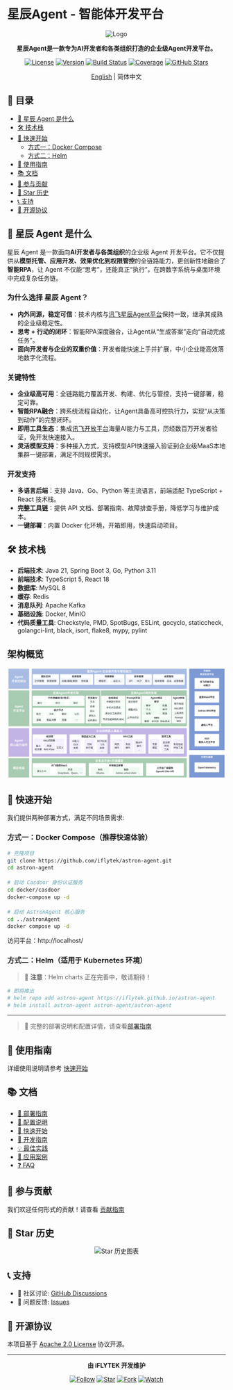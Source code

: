 # 星辰Agent - 智能体开发平台

<div align="center">

![Logo](docs/logo.svg)

**星辰Agent是一款专为AI开发者和各类组织打造的企业级Agent开发平台。**

[![License](https://img.shields.io/badge/license-apache2.0-blue.svg)](LICENSE)
[![Version](https://img.shields.io/github/v/release/iflytek/astron-agent)](https://github.com/iflytek/astron-agent/releases)
[![Build Status](https://img.shields.io/github/actions/workflow/status/iflytek/astron-agent/ci.yml)](https://github.com/iflytek/astron-agent/actions)
[![Coverage](https://img.shields.io/codecov/c/github/iflytek/astron-agent)](https://codecov.io/gh/iflytek/astron-agent)
[![GitHub Stars](https://img.shields.io/github/stars/iflytek/astron-agent?style=social)](https://github.com/iflytek/astron-agent/stargazers)

[English](README.md) | 简体中文

</div>

## 📑 目录

- [🔭 星辰 Agent 是什么](#-星辰-agent-是什么)
- [🛠️ 技术栈](#%EF%B8%8F-技术栈)
- [🚀 快速开始](#-快速开始)
  - [方式一：Docker Compose](#方式一docker-compose推荐快速体验)
  - [方式二：Helm](#方式二helm适用于-kubernetes-环境)
- [📖 使用指南](#-使用指南)
- [📚 文档](#-文档)
- [🤝 参与贡献](#-参与贡献)
- [🌟 Star 历史](#-star-历史)
- [📞 支持](#-支持)
- [📄 开源协议](#-开源协议)

## 🔭 星辰 Agent 是什么

星辰 Agent 是一款面向**AI开发者与各类组织**的企业级 Agent 开发平台。它不仅提供从**模型托管、应用开发、效果优化到权限管控**的全链路能力，更创新性地融合了**智能RPA**，让 Agent 不仅能“思考”，还能真正“执行”，在跨数字系统与桌面环境中完成复杂任务链。

### 为什么选择 星辰 Agent？
- **内外同源，稳定可信**：技术内核与[讯飞星辰Agent平台](https://agent.xfyun.cn)保持一致，继承其成熟的企业级稳定性。
- **思考 + 行动的闭环**：智能RPA深度融合，让Agent从“生成答案”走向“自动完成任务”。
- **面向开发者与企业的双重价值**：开发者能快速上手并扩展，中小企业能高效落地数字化流程。

### 关键特性
- **企业级高可用**：全链路能力覆盖开发、构建、优化与管控，支持一键部署，稳定可靠。
- **智能RPA融合**：跨系统流程自动化，让Agent具备高可控执行力，实现“从决策到动作”的完整闭环。
- **即用工具生态**：集成[讯飞开放平台](https://www.xfyun.cn)海量AI能力与工具，历经数百万开发者验证，免开发快速接入。
- **灵活模型支持**：多种接入方式，支持模型API快速接入验证到企业级MaaS本地集群一键部署，满足不同规模需求。

### 开发支持
- **多语言后端**：支持 Java、Go、Python 等主流语言，前端适配 TypeScript + React 技术栈。
- **完整工具链**：提供 API 文档、部署指南、故障排查手册，降低学习与维护成本。
- **一键部署**：内置 Docker 化环境，开箱即用，快速启动项目。

## 🛠️ 技术栈

- **后端技术**: Java 21, Spring Boot 3, Go, Python 3.11
- **前端技术**: TypeScript 5, React 18
- **数据库**: MySQL 8
- **缓存**: Redis
- **消息队列**: Apache Kafka
- **基础设施**: Docker, MinIO
- **代码质量工具**: Checkstyle, PMD, SpotBugs, ESLint, gocyclo, staticcheck, golangci-lint, black, isort, flake8, mypy, pylint

## 架构概览

![Architecture Overview](./docs/imgs/structure-zh.png "Architecture Overview")

## 🚀 快速开始

我们提供两种部署方式，满足不同场景需求:

### 方式一：Docker Compose（推荐快速体验）

```bash
# 克隆项目
git clone https://github.com/iflytek/astron-agent.git
cd astron-agent

# 启动 Casdoor 身份认证服务
cd docker/casdoor
docker-compose up -d

# 启动 AstronAgent 核心服务
cd ../astronAgent
docker compose up -d
```

访问平台：http://localhost/

### 方式二：Helm（适用于 Kubernetes 环境）

> 🚧 **注意**：Helm charts 正在完善中，敬请期待！

```bash
# 即将推出
# helm repo add astron-agent https://iflytek.github.io/astron-agent
# helm install astron-agent astron-agent/astron-agent
```

---

> 📖 完整的部署说明和配置详情，请查看[部署指南](docs/DEPLOYMENT_GUIDE_zh.md)

## 📖 使用指南

详细使用说明请参考 [快速开始](https://www.xfyun.cn/doc/spark/Agent03-%E5%BC%80%E5%8F%91%E6%8C%87%E5%8D%97.html)

## 📚 文档

- [🚀 部署指南](docs/DEPLOYMENT_GUIDE_zh.md)
- [🔧 配置说明](docs/CONFIGURATION_zh.md)
- [🚀 快速开始](https://www.xfyun.cn/doc/spark/Agent02-%E5%BF%AB%E9%80%9F%E5%BC%80%E5%A7%8B.html)
- [📘 开发指南](https://www.xfyun.cn/doc/spark/Agent03-%E5%BC%80%E5%8F%91%E6%8C%87%E5%8D%97.html#_1-%E6%8C%87%E4%BB%A4%E5%9E%8B%E6%99%BA%E8%83%BD%E4%BD%93%E5%BC%80%E5%8F%91)
- [💡 最佳实践](https://www.xfyun.cn/doc/spark/AgentNew-%E6%8A%80%E6%9C%AF%E5%AE%9E%E8%B7%B5%E6%A1%88%E4%BE%8B.html)
- [📱 应用案例](https://www.xfyun.cn/doc/spark/Agent05-%E5%BA%94%E7%94%A8%E6%A1%88%E4%BE%8B.html)
- [❓ FAQ](https://www.xfyun.cn/doc/spark/Agent06-FAQ.html)

## 🤝 参与贡献

我们欢迎任何形式的贡献！请查看 [贡献指南](CONTRIBUTING.md)

## 🌟 Star 历史

<div align="center">
  <img src="https://api.star-history.com/svg?repos=iflytek/astron-agent&type=Date" alt="Star 历史图表" width="600">
</div>

## 📞 支持

- 💬 社区讨论: [GitHub Discussions](https://github.com/iflytek/astron-agent/discussions)
- 🐛 问题反馈: [Issues](https://github.com/iflytek/astron-agent/issues)

## 📄 开源协议

本项目基于 [Apache 2.0 License](LICENSE) 协议开源。

---

<div align="center">

**由 iFLYTEK 开发维护**

[![Follow](https://img.shields.io/github/followers/iflytek?style=social&label=关注)](https://github.com/iflytek)
[![Star](https://img.shields.io/github/stars/iflytek/astron-agent?style=social&label=Star)](https://github.com/iflytek/astron-agent)
[![Fork](https://img.shields.io/github/forks/iflytek/astron-agent?style=social&label=Fork)](https://github.com/iflytek/astron-agent/fork)
[![Watch](https://img.shields.io/github/watchers/iflytek/astron-agent?style=social&label=Watch)](https://github.com/iflytek/astron-agent/watchers)

</div>
